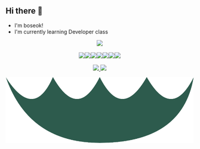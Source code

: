<!--
**choiboseok/choiboseok** is a ✨ _special_ ✨ repository because its `README.md` (this file) appears on your GitHub profile.

Here are some ideas to get you started:

- 🔭 I’m currently working on ...
- 🌱 I’m currently learning ...
- 👯 I’m looking to collaborate on ...
- 🤔 I’m looking for help with ...
- 💬 Ask me about ...
- 📫 How to reach me: ...
- 😄 Pronouns: ...
- ⚡ Fun fact: ...
-->
## Hi there 👋 <br>
- I'm boseok! <br>
- I'm currently learning Developer class<br>
<p align="center">
  <img src="https://capsule-render.vercel.app/api?type=egg&color=auto&height=300&section=header&text=this%20place%20owner%20it's%20me&fontSize=55&animation=fadeIn&fontAlignY=38&desc=%20&descAlignY=51&descAlign=62"/>
</p>
  
<div align="center">
  <a href="(https://github.com/choiboseok/JavaStudy)" target="_blank"><img src="https://img.shields.io/badge/Java-F63440?style=for-the-badge&&logoColor=white"><img src="https://img.shields.io/badge/JavaScript-FF6600?style=for-the-badge&&logoColor=white"><img src="https://img.shields.io/badge/HTML-FFDB00?style=for-the-badge&&logoColor=white"><img src="https://img.shields.io/badge/Spring-1FB141?style=for-the-badge&8&logoColor=white"><img src="https://img.shields.io/badge/Python-0049D7?style=for-the-badge&&logoColor=white"><img src="https://img.shields.io/badge/Linux-123F6D?style=for-the-badge&&logoColor=white"><img src="https://img.shields.io/badge/C-6929C4?style=for-the-badge&&logoColor=white"><br>
</div>
    
<p align = "center">
    <!--![GitHub stats]--><img src = "https://github-readme-stats.vercel.app/api?username=choiboseok&show_icons=true&theme=cobalt">
    <!--![Top Langs]--><img src = "https://github-readme-stats.vercel.app/api/top-langs/?username=choiboseok&langs_count=10&layout=compact&theme=dark">
</p>
<p align = "center">
  <img src="./api_회전.png" />
</p>

